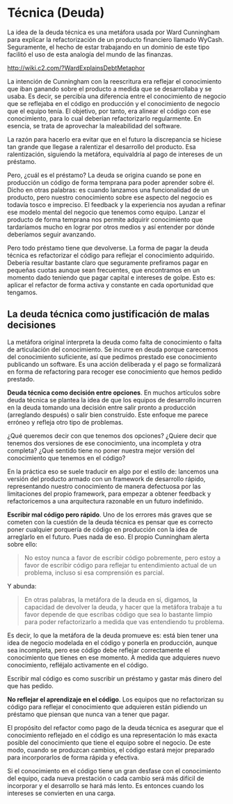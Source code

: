 # Técnica (Deuda)

La idea de la deuda técnica es una metáfora usada por Ward Cunningham para explicar la refactorización de un producto financiero llamado WyCash. Seguramente, el hecho de estar trabajando en un dominio de este tipo facilitó el uso de esta analogía del mundo de las finanzas. 

http://wiki.c2.com/?WardExplainsDebtMetaphor

La intención de Cunningham con la reescritura era reflejar el conocimiento que iban ganando sobre el producto a medida que se desarrollaba y se usaba. Es decir, se percibía una diferencia entre el conocimiento de negocio que se reflejaba en el código en producción y el conocimiento de negocio que el equipo tenía. El objetivo, por tanto, era alinear el código con ese conocimiento, para lo cual deberían refactorizarlo regularmente. En esencia, se trata de aprovechar la maleabilidad del software.

La razón para hacerlo era evitar que en el futuro la discrepancia se hiciese tan grande que llegase a ralentizar el desarrollo del producto. Esa ralentización, siguiendo la metáfora, equivaldría al pago de intereses de un préstamo.

Pero, ¿cuál es el préstamo? La deuda se origina cuando se pone en producción un código de forma temprana para poder aprender sobre él. Dicho en otras palabras: es cuando lanzamos una funcionalidad de un producto, pero nuestro conocimiento sobre ese aspecto del negocio es todavía tosco e impreciso. El feedback y la experiencia nos ayudan a refinar ese modelo mental del negocio que tenemos como equipo. Lanzar el producto de forma temprana nos permite adquirir conocimiento que tardaríamos mucho en lograr por otros medios y así entender por dónde deberíamos seguir avanzando.

Pero todo préstamo tiene que devolverse. La forma de pagar la deuda técnica es refactorizar el código para reflejar el conocimiento adquirido. Debería resultar bastante claro que seguramente prefiramos pagar en pequeñas cuotas aunque sean frecuentes, que encontramos en un momento dado teniendo que pagar capital e intereses de golpe. Esto es: aplicar el refactor de forma activa y constante en cada oportunidad que tengamos.

## La deuda técnica como justificación de malas decisiones

La metáfora original interpreta la deuda como falta de conocimiento o falta de articulación del conocimiento. Se incurre en deuda porque carecemos del conocimiento suficiente, así que pedimos prestado ese conocimiento publicando un software. Es una acción deliberada y el pago se formalizará en forma de refactoring para recoger ese conocimiento que hemos pedido prestado.

**Deuda técnica como decisión entre opciones**. En muchos artículos sobre deuda técnica se plantea la idea de que los equipos de desarrollo incurren en la deuda tomando una decisión entre salir pronto a producción (arreglando después) o salir bien construído. Este enfoque me parece erróneo y refleja otro tipo de problemas.

¿Qué queremos decir con que tenemos dos opciones? ¿Quiere decir que tenemos dos versiones de ese conocimiento, una incompleta y otra completa? ¿Qué sentido tiene no poner nuestra mejor versión del conocimiento que tenemos en el código?

En la práctica eso se suele traducir en algo por el estilo de: lancemos una versión del producto armado con un framework de desarrollo rápido, representando nuestro conocimiento de manera defectuosa por las limitaciones del propio framework, para empezar a obtener feedback y refactoricemos a una arquitectura razonable en un futuro indefinido.

**Escribir mal código pero rápido**. Uno de los errores más graves que se cometen con la cuestión de la deuda técnica es pensar que es correcto poner cualquier porquería de código en producción con la idea de arreglarlo en el futuro. Pues nada de eso. El propio Cunningham alerta sobre ello:

> No estoy nunca a favor de escribir código pobremente, pero estoy a favor de escribir código para reflejar tu entendimiento actual de un problema, incluso si esa comprensión es parcial. 

Y abunda:

> En otras palabras, la metáfora de la deuda en sí, digamos, la capacidad de devolver la deuda, y hacer que la metáfora trabaje a tu favor depende de que escribas código que sea lo bastante limpio para poder refactorizarlo a medida que vas entendiendo tu problema.

Es decir, lo que la metáfora de la deuda promueve es: está bien tener una idea de negocio modelada en el código y ponerla en producción, aunque sea incompleta, pero ese código debe reflejar correctamente el conocimiento que tienes en ese momento. A medida que adquieres nuevo conocimiento, refléjalo activamente en el código.

Escribir mal código es como suscribir un préstamo y gastar más dinero del que has pedido.

**No reflejar el aprendizaje en el código**. Los equipos que no refactorizan su código para reflejar el conocimiento que adquieren están pidiendo un préstamo que piensan que nunca van a tener que pagar.

El propósito del refactor como pago de la deuda técnica es asegurar que el conocimiento reflejado en el código es una representación lo más exacta posible del conocimiento que tiene el equipo sobre el negocio. De este modo, cuando se produzcan cambios, el código estará mejor preparado para incorporarlos de forma rápida y efectiva.

Si el conocimiento en el código tiene un gran desfase con el conocimiento del equipo, cada nueva prestación o cada cambio será más difícil de incorporar y el desarrollo se hará más lento. Es entonces cuando los intereses se convierten en una carga.



